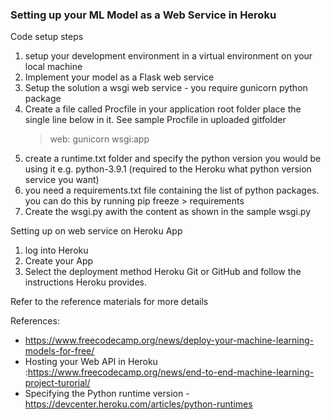 ### Setting up your ML Model as a Web Service in Heroku

Code setup steps
1. setup your development environment in a virtual environment on your local machine
2. Implement your model as a Flask web service
3. Setup the solution a wsgi web service - you require gunicorn python package
4. Create a file called Procfile in your application root folder place the single line below in it. See sample Procfile in uploaded gitfolder
   > web: gunicorn wsgi:app
5. create a runtime.txt folder and specify the python version you would be using it e.g. python-3.9.1 (required to the Heroku what python version service you want)
6. you need a requirements.txt file containing the list of python packages. you can do this by running pip freeze > requirements
7. Create the wsgi.py awith the content as shown in the sample wsgi.py


Setting up on web service on  Heroku App
1. log into Heroku 
2. Create your App 
3. Select the deployment method Heroku Git or GitHub and follow the instructions Heroku provides.

Refer to the reference materials for more details

References:
-  https://www.freecodecamp.org/news/deploy-your-machine-learning-models-for-free/
-  Hosting your Web API  in Heroku :https://www.freecodecamp.org/news/end-to-end-machine-learning-project-turorial/
-  Specifying the Python runtime version - https://devcenter.heroku.com/articles/python-runtimes
